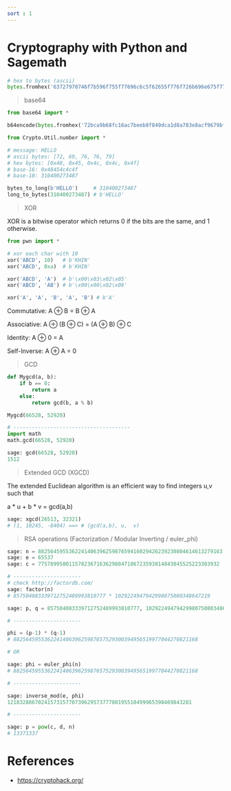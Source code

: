 ```yaml
---
sort : 1 
---
```



<!-- 
## Rquirements

```bash
$ docker pull sagemath/sagemath

$ docker run -it sagemath/sagemath
# OR 
$ docker run -p 8888:8888 sagemath/sagemath-jupyter
``` 

----------------------------------------------------------------------------

from Crypto.Util.number import *
import hashlib 

N = 15216583....
d = 111759012...
M = b'crypto{Immut4ble_m3ssag1ng}'

H = bytes_to_long(hashlib.sha256(M).digest())

# print(H)

S = pow(H, d, N)

print(S)

----------------------------------------------------------------------------



The elliptic curve factorization method (ECM) is the fastest way to factor a known composite integer if one of the factors is relatively small (up to approximately 80 bits / 25 decimal digits)

https://doc.sagemath.org/html/en/reference/interfaces/sage/interfaces/ecm.html






----------------------------------------------------------------------------





from gmpy2 import iroot
c = 243251053617903760309941844835411292373350655973075480264001352919865180151222189820473358411037759381328642957324889519192337152355302808400638052620580409813222660643570085177957
print(bytes.fromhex(hex(iroot(c, 3)[0])[2:]))











----------------------------------------------------------------------------





from Crypto.Cipher import AES
from Crypto.Util.Padding import pad, unpad
import hashlib
import os
from secret import shared_secret

FLAG = b'crypto{????????????????????????????}'


def encrypt_flag(shared_secret: int):
    # Derive AES key from shared secret
    sha1 = hashlib.sha1()
    sha1.update(str(shared_secret).encode('ascii'))
    key = sha1.digest()[:16]
    # Encrypt flag
    iv = os.urandom(16)
    cipher = AES.new(key, AES.MODE_CBC, iv)
    ciphertext = cipher.encrypt(pad(FLAG, 16))
    # Prepare data to send
    data = {}
    data['iv'] = iv.hex()
    data['encrypted_flag'] = ciphertext.hex()
    return data


print(encrypt_flag(shared_secret))

----------------------------------------------------------------------------

from Crypto.Cipher import AES
from Crypto.Util.Padding import pad, unpad
import hashlib


def is_pkcs7_padded(message):
    padding = message[-message[-1]:]
    return all(padding[i] == len(padding) for i in range(0, len(padding)))


def decrypt_flag(shared_secret: int, iv: str, ciphertext: str):
    # Derive AES key from shared secret
    sha1 = hashlib.sha1()
    sha1.update(str(shared_secret).encode('ascii'))
    key = sha1.digest()[:16]
    # Decrypt flag
    ciphertext = bytes.fromhex(ciphertext)
    iv = bytes.fromhex(iv)
    cipher = AES.new(key, AES.MODE_CBC, iv)
    plaintext = cipher.decrypt(ciphertext)

    if is_pkcs7_padded(plaintext):
        return unpad(plaintext, 16).decode('ascii')
    else:
        return plaintext.decode('ascii')


shared_secret = ?
iv = ?
ciphertext = ?

print(decrypt_flag(shared_secret, iv, ciphertext))












---------------------------------------------------------------------------------


    if encoding == "base64":
        decoded = base64.b64decode(value).decode()
    elif encoding == "hex":
        decoded = long_to_bytes(int(value, 16)).decode()
    elif encoding == "rot13":
        decoded = codecs.encode(value, 'rot_13')
    elif encoding == "bigint":
        decoded = long_to_bytes(int(value, 16)).decode()
    elif encoding == "utf-8":
        decoded = ''.join([chr(b) for b in value])


-->



# Cryptography with Python and Sagemath  

```python
# hex to bytes (ascii)
bytes.fromhex('63727970746f7b596f755f77696c6c5f62655f776f726b696e675f776974685f6865785f737472696e67735f615f6c6f747d') # crypto{You_will_be_working_with_hex_strings_a_lot}
```




> base64

```python
from base64 import *

b64encode(bytes.fromhex('72bca9b68fc16ac7beeb8f849dca1d8a783e8acf9679bf9269f7bf')) # b'crypto/Base+64+Encoding+is+Web+Safe/'
```

```python
from Crypto.Util.number import *

# message: HELLO
# ascii bytes: [72, 69, 76, 76, 79]
# hex bytes: [0x48, 0x45, 0x4c, 0x4c, 0x4f]
# base-16: 0x48454c4c4f
# base-10: 310400273487 

bytes_to_long(b'HELLO') 	# 310400273487
long_to_bytes(310400273487) # b'HELLO' 
```






> XOR 

XOR is a bitwise operator which returns 0 if the bits are the same, and 1 otherwise. 
```python
from pwn import *

# xor each char with 10 
xor('ABCD', 10)   # b'KHIN'
xor('ABCD', 0xa)  # b'KHIN'

xor('ABCD', 'A')  # b'\x00\x03\x02\x05'
xor('ABCD', 'AB') # b'\x00\x00\x02\x06'

xor('A', 'A', 'B', 'A', 'B') # b'A'
```


Commutative: A ⊕ B = B ⊕ A

Associative: A ⊕ (B ⊕ C) = (A ⊕ B) ⊕ C

Identity: A ⊕ 0 = A

Self-Inverse: A ⊕ A = 0 





> GCD

```python
def Mygcd(a, b):
    if b == 0:
        return a
    else:
        return gcd(b, a % b)

Mygcd(66528, 52920)

# --------------------------------------
import math
math.gcd(66528, 52920)
```

```python
sage: gcd(66528, 52920)
1512 
```


> Extended GCD (XGCD)

The extended Euclidean algorithm is an efficient way to find integers u,v such that

a * u + b * v = gcd(a,b)

```python
sage: xgcd(26513, 32321)
# (1, 10245, -8404) ==> # (gcd(a,b), u,  v)
```





> RSA operations (Factorization / Modular Inverting / euler_phi)

```python
sage: n = 882564595536224140639625987659416029426239230804614613279163
sage: e = 65537
sage: c = 77578995801157823671636298847186723593814843845525223303932 

# ----------------------
# check http://factordb.com/
sage: factor(n)
# 857504083339712752489993810777 * 1029224947942998075080348647219

sage: p, q = 857504083339712752489993810777, 1029224947942998075080348647219

# ----------------------

phi = (p-1) * (q-1)
# 882564595536224140639625987657529300394956519977044270821168

# OR 

sage: phi = euler_phi(n)
# 882564595536224140639625987657529300394956519977044270821168

# ----------------------

sage: inverse_mod(e, phi)
121832886702415731577073962957377780195510499965398469843281

# ----------------------

sage: p = pow(c, d, n)
# 13371337
```







# References
* https://cryptohack.org/











